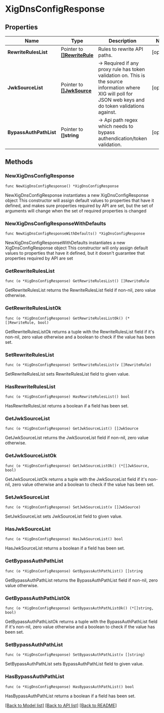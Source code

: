 # XigDnsConfigResponse

## Properties

Name | Type | Description | Notes
------------ | ------------- | ------------- | -------------
**RewriteRulesList** | Pointer to [**[]RewriteRule**](RewriteRule.md) | Rules to rewrite API paths. | [optional] 
**JwkSourceList** | Pointer to [**[]JwkSource**](JwkSource.md) | -&gt; Required if any proxy rule has token validation on. This is the source information where XIG will poll for JSON web keys and do token validations against. | [optional] 
**BypassAuthPathList** | Pointer to **[]string** | -&gt; Api path regex which needs to bypass authendication/token validation. | [optional] 

## Methods

### NewXigDnsConfigResponse

`func NewXigDnsConfigResponse() *XigDnsConfigResponse`

NewXigDnsConfigResponse instantiates a new XigDnsConfigResponse object
This constructor will assign default values to properties that have it defined,
and makes sure properties required by API are set, but the set of arguments
will change when the set of required properties is changed

### NewXigDnsConfigResponseWithDefaults

`func NewXigDnsConfigResponseWithDefaults() *XigDnsConfigResponse`

NewXigDnsConfigResponseWithDefaults instantiates a new XigDnsConfigResponse object
This constructor will only assign default values to properties that have it defined,
but it doesn't guarantee that properties required by API are set

### GetRewriteRulesList

`func (o *XigDnsConfigResponse) GetRewriteRulesList() []RewriteRule`

GetRewriteRulesList returns the RewriteRulesList field if non-nil, zero value otherwise.

### GetRewriteRulesListOk

`func (o *XigDnsConfigResponse) GetRewriteRulesListOk() (*[]RewriteRule, bool)`

GetRewriteRulesListOk returns a tuple with the RewriteRulesList field if it's non-nil, zero value otherwise
and a boolean to check if the value has been set.

### SetRewriteRulesList

`func (o *XigDnsConfigResponse) SetRewriteRulesList(v []RewriteRule)`

SetRewriteRulesList sets RewriteRulesList field to given value.

### HasRewriteRulesList

`func (o *XigDnsConfigResponse) HasRewriteRulesList() bool`

HasRewriteRulesList returns a boolean if a field has been set.

### GetJwkSourceList

`func (o *XigDnsConfigResponse) GetJwkSourceList() []JwkSource`

GetJwkSourceList returns the JwkSourceList field if non-nil, zero value otherwise.

### GetJwkSourceListOk

`func (o *XigDnsConfigResponse) GetJwkSourceListOk() (*[]JwkSource, bool)`

GetJwkSourceListOk returns a tuple with the JwkSourceList field if it's non-nil, zero value otherwise
and a boolean to check if the value has been set.

### SetJwkSourceList

`func (o *XigDnsConfigResponse) SetJwkSourceList(v []JwkSource)`

SetJwkSourceList sets JwkSourceList field to given value.

### HasJwkSourceList

`func (o *XigDnsConfigResponse) HasJwkSourceList() bool`

HasJwkSourceList returns a boolean if a field has been set.

### GetBypassAuthPathList

`func (o *XigDnsConfigResponse) GetBypassAuthPathList() []string`

GetBypassAuthPathList returns the BypassAuthPathList field if non-nil, zero value otherwise.

### GetBypassAuthPathListOk

`func (o *XigDnsConfigResponse) GetBypassAuthPathListOk() (*[]string, bool)`

GetBypassAuthPathListOk returns a tuple with the BypassAuthPathList field if it's non-nil, zero value otherwise
and a boolean to check if the value has been set.

### SetBypassAuthPathList

`func (o *XigDnsConfigResponse) SetBypassAuthPathList(v []string)`

SetBypassAuthPathList sets BypassAuthPathList field to given value.

### HasBypassAuthPathList

`func (o *XigDnsConfigResponse) HasBypassAuthPathList() bool`

HasBypassAuthPathList returns a boolean if a field has been set.


[[Back to Model list]](../README.md#documentation-for-models) [[Back to API list]](../README.md#documentation-for-api-endpoints) [[Back to README]](../README.md)


